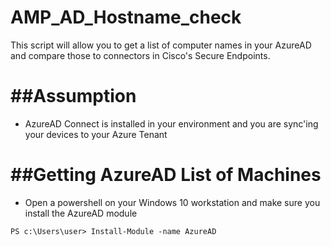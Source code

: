 AMP_AD_Hostname_check
=====================

This script will allow you to get a list of computer names in your AzureAD and compare those to connectors in Cisco's Secure Endpoints.

##Assumption
==========

- AzureAD Connect is installed in your environment and you are sync'ing your devices to your Azure Tenant

##Getting AzureAD List of Machines
================================

- Open a powershell on your Windows 10 workstation and make sure you install the AzureAD module

```
PS c:\Users\user> Install-Module -name AzureAD
```
